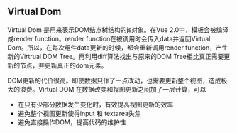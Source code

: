 ## Virtual Dom

Virtual Dom 是用来表示DOM结点树结构的js对象。在Vue 2.0中，模板会被编译成render function。render function在被调用时会传入data并返回Virtual Dom。所以，在每次组件data更新的时候，都会重新调用render function，产生新的Virtrual DOM Tree。再利用diff算法找出与原来的DOM Tree相比真正需要更新的节点，并更新真正的dom元素。

DOM更新的代价很高。即使数据只作了一点改动，也需要更新整个视图，造成极大的浪费。Virtual DOM 在数据改变和视图更新之间加了一层计算，可以

- 在只有少部分数据发生变化时，有效提高视图更新的效率
- 避免整个视图更新使得input 和 textarea失焦
- 避免直接操作DOM，提高代码的维护性